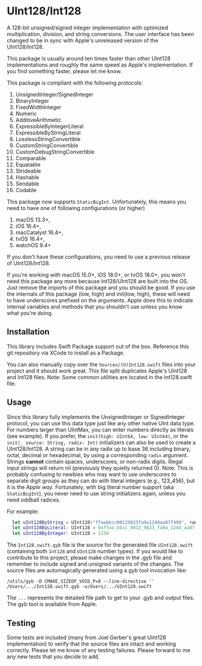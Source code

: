 # UInt128/Int128

A 128-bit unsigned/signed integer implementation with optimized multiplication, division, and string conversions.
The user interface has been changed to be in sync with Apple's unreleased version of the UInt128/Int128.

This package is usually around ten times faster than other UInt128 implementations and roughly the same
speed as Apple's implementation. If you find something faster, please let me know.

This package is compliant with the following protocols:

1. UnsignedInteger/SignedInteger
2. BinaryInteger
3. FixedWidthInteger
4. Numeric
4. AdditiveArithmetic
5. ExpressibleByIntegerLiteral
6. ExpressibleByStringLiteral
6. LosslessStringConvertible
7. CustomStringConvertible
7. CustomDebugStringConvertible
8. Comparable
9. Equatable
9. Strideable
10. Hashable
11. Sendable
12. Codable

This package now supports `StaticBigInt`. Unfortunately, this means you need
to have one of following configurations (or higher) 

1. macOS 13.3+, 
2. iOS 16.4+, 
3. macCatalyst 16.4+, 
4. tvOS 16.4+,
5. watchOS 9.4+

If you don't have these configurations, you need to use a previous release of
UInt128/Int128.

If you're working with macOS 15.0+, iOS 18.0+, or tvOS 18.0+, you won't need
this package any more because Int128/UInt128 are built into the OS.  Just
remove the imports of this package and you should be good.  If you use the
internals of this package (low, high) and init(low, high), these will need
to have underscores prefixed on the arguments.  Apple does this to indicate internal variables
and methods that you shouldn't use unless you know what you're doing.

## Installation
This library includes Swift Package support out of the box.
Reference this git repository via XCode to install as a Package.

You can also manually copy over the `Sources/(U)Int128.swift` files into your project
and it should work great. This file split duplicates Apple's UInt128 and Int128
files. Note: Some common utilities are located in the Int128.swift file.

## Usage
Since this library fully implements the UnsignedInteger or SignedInteger protocol, 
you can use this data type just like any other native UInt data type. For numbers larger
than UIntMax, you can enter numbers directly as literals (see example).  If you prefer,
the `init(high: UInt64, low: UInt64)`, or the `init(_ source: String, radix: Int)` initializers
can also be used to create a UInt128/Int128. A string can be in any radix up to base 36
including binary, octal, decimal or hexadecimal, by using a corresponding `radix` 
argument. Strings **cannot** contain spaces, underscores, or non-radix digits. Illegal 
input strings will return nil (previously they quietly returned 0).  Note: This is probably confusing
to newbies who may want to use underscores to separate digit groups as they
can do with literal integers (e.g., 123\_456), but it is the *Apple way*.
Fortunately, with big literal number support (aka `StaticBigInt`), you never
need to use string initializers again, unless you need oddball radices.

For example:
```Swift
  let uInt128ByString = UInt128("ffaabbcc00129823fa9a12d4aa87f498", radix:16)!
  let uInt128ByLiteral: UInt128 = 0xffaa_bbcc_0012_9823_fa9a_12d4_aa87_f498
  let uInt128ByInteger: UInt128 = 1234
```
    
The `Int128.swift.gyb` file is the source for the generated file `UInt128.swift` (containing
both `Int128` and `UInt128` number types). If you would like to contribute to this
project, please make changes in the .gyb file and remember to include signed and
unsigned variants of the changes. The source files are automagically generated using a gyb tool
invocation like:

```
/utils/gyb -D CMAKE_SIZEOF_VOID_P=8 --line-directive '' /Users/.../Int128.swift.gyb -o/Users/.../UInt128.swift
```

The `...` represents the detailed file path to get to your .gyb and output files.
The gyb tool is available from Apple.

## Testing
Some tests are included (many from Joel Gerber's great UInt128 implementation)
to verify that the source files are intact and working correctly.  Please
let me know of any testing failures. Please forward to me any new tests that
you decide to add.

